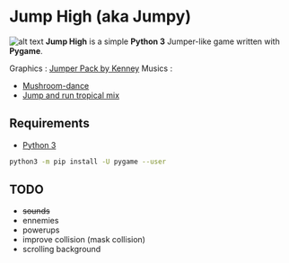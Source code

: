 # Jump High (aka Jumpy)

![alt text](https://gitlab.com/taridev/jumpy/raw/2d486654dac181d2cbadb48f5c075c228a8d4b43/img/icon.png) **Jump High** is a simple **Python 3** Jumper-like game written with **Pygame**.

Graphics : [Jumper Pack by Kenney](https://kenney.nl/assets/jumper-pack)
Musics :
* [Mushroom-dance](https://opengameart.org/content/mushroom-dance)
* [Jump and run tropical mix](https://opengameart.org/content/jump-and-run-tropical-mix)

## Requirements
* [Python 3](https://www.python.org/downloads/)
```bash
python3 -m pip install -U pygame --user
```

## TODO
* ~~sounds~~
* ennemies
* powerups
* improve collision (mask collision)
* scrolling background
